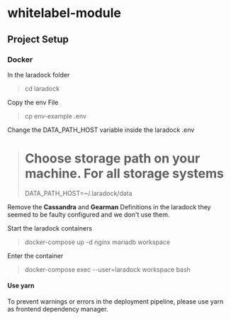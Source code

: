 # whitelabel-module

## Project Setup 

### Docker
In the laradock folder
> cd laradock

Copy the env File
> cp env-example .env  

Change the DATA_PATH_HOST variable inside the laradock .env

># Choose storage path on your machine. For all storage systems
>DATA_PATH_HOST=~/.laradock/data

Remove the **Cassandra** and **Gearman** Definitions in the laradock 
they seemed to be faulty configured and we don't use them.

Start the laradock containers
> docker-compose up -d nginx mariadb workspace

Enter the container
> docker-compose exec --user=laradock workspace bash

#### Use yarn

To prevent warnings or errors in the deployment pipeline, please use yarn as frontend dependency manager.
